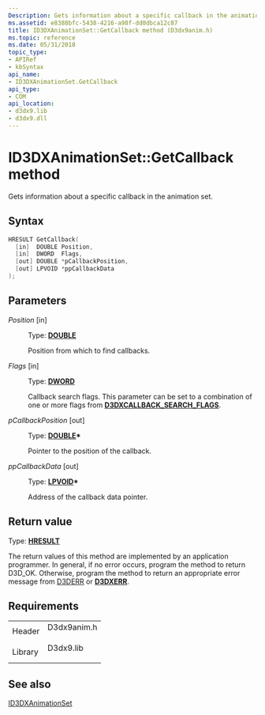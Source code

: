 ```yaml
---
Description: Gets information about a specific callback in the animation set.
ms.assetid: e8388bfc-5438-4216-a98f-dd0dbca12c87
title: ID3DXAnimationSet::GetCallback method (D3dx9anim.h)
ms.topic: reference
ms.date: 05/31/2018
topic_type: 
- APIRef
- kbSyntax
api_name: 
- ID3DXAnimationSet.GetCallback
api_type: 
- COM
api_location: 
- d3dx9.lib
- d3dx9.dll
---
```


# ID3DXAnimationSet::GetCallback method

Gets information about a specific callback in the animation set.

## Syntax


```C++
HRESULT GetCallback(
  [in]  DOUBLE Position,
  [in]  DWORD  Flags,
  [out] DOUBLE *pCallbackPosition,
  [out] LPVOID *ppCallbackData
);
```



## Parameters

<dl> <dt>

*Position* \[in\]
</dt> <dd>

Type: **[**DOUBLE**](../winprog/windows-data-types.md)**

Position from which to find callbacks.

</dd> <dt>

*Flags* \[in\]
</dt> <dd>

Type: **[**DWORD**](../winprog/windows-data-types.md)**

Callback search flags. This parameter can be set to a combination of one or more flags from [**D3DXCALLBACK\_SEARCH\_FLAGS**](./d3dxcallback-search-flags.md).

</dd> <dt>

*pCallbackPosition* \[out\]
</dt> <dd>

Type: **[**DOUBLE**](../winprog/windows-data-types.md)\***

Pointer to the position of the callback.

</dd> <dt>

*ppCallbackData* \[out\]
</dt> <dd>

Type: **[**LPVOID**](../winprog/windows-data-types.md)\***

Address of the callback data pointer.

</dd> </dl>

## Return value

Type: **[**HRESULT**](https://msdn.microsoft.com/library/Bb401631(v=MSDN.10).aspx)**

The return values of this method are implemented by an application programmer. In general, if no error occurs, program the method to return D3D\_OK. Otherwise, program the method to return an appropriate error message from [D3DERR](d3derr.md) or [**D3DXERR**](./d3dxerr.md).

## Requirements



|                    |                                                                                        |
|--------------------|----------------------------------------------------------------------------------------|
| Header<br/>  | <dl> <dt>D3dx9anim.h</dt> </dl> |
| Library<br/> | <dl> <dt>D3dx9.lib</dt> </dl>   |



## See also

<dl> <dt>

[ID3DXAnimationSet](id3dxanimationset.md)
</dt> </dl>

 

 